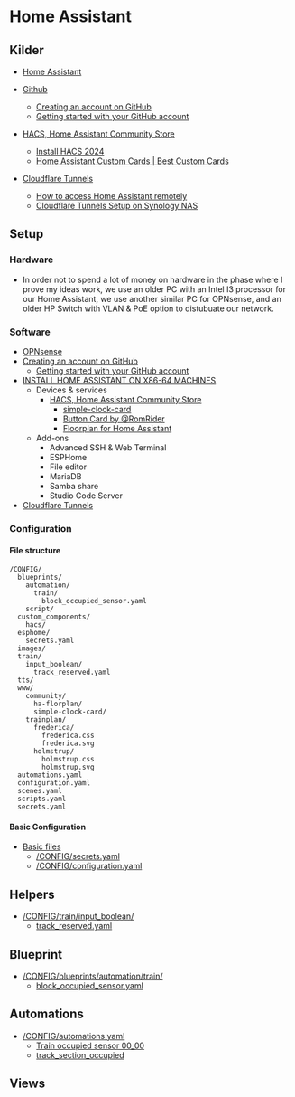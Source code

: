 # Home Assistant

## Kilder

* [Home Assistant](https://www.home-assistant.io/)
* [Github](https://github.com/)
  * [Creating an account on GitHub](https://docs.github.com/en/get-started/start-your-journey/creating-an-account-on-github)
  * [Getting started with your GitHub account](https://docs.github.com/en/get-started/onboarding/getting-started-with-your-github-account)

* [HACS, Home Assistant Community Store](https://github.com/hacs)
  * [Install HACS 2024](https://youtu.be/lhm4y3Gqol4 "Think Smart Home")
  * [Home Assistant Custom Cards | Best Custom Cards](https://youtu.be/96TTQJ7quMY?list=PLoo1sJ3CkxD0wyLcX4nG2_lm5GQNC1HvK "Anas Box")
* [Cloudflare Tunnels](https://www.cloudflare.com/)
  * [How to access Home Assistant remotely](https://youtu.be/DtIGEdwFtAk "Think Smart Home")
  * [Cloudflare Tunnels Setup on Synology NAS](https://youtu.be/QfffjK1e9ps "Think Smart Home")

## Setup

### Hardware

* In order not to spend a lot of money on hardware in the phase where I prove my ideas work, we use an older PC with an Intel I3 processor for our Home Assistant, we use another similar PC for OPNsense, and an older HP Switch with VLAN & PoE option to distubuate our network.

### Software

* [OPNsense](https://opnsense.org/download/)
* [Creating an account on GitHub](https://docs.github.com/en/get-started/start-your-journey/creating-an-account-on-github)
  * [Getting started with your GitHub account](https://docs.github.com/en/get-started/onboarding/getting-started-with-your-github-account)
* [INSTALL HOME ASSISTANT ON X86-64 MACHINES](https://www.home-assistant.io/installation/generic-x86-64)
  * Devices & services
    * [HACS, Home Assistant Community Store](https://github.com/hacs)
      * [simple-clock-card](https://github.com/arjhun/Homeassistant-Lovelace-Cards/tree/master/simple-clock-card)
      * [Button Card by @RomRider](https://github.com/custom-cards/button-card)
      * [Floorplan for Home Assistant](https://experiencelovelace.github.io/ha-floorplan/)
  * Add-ons
    * Advanced SSH & Web Terminal
    * ESPHome
    * File editor
    * MariaDB
    * Samba share
    * Studio Code Server
* [Cloudflare Tunnels](https://www.cloudflare.com/)

### Configuration

#### File structure

```data
/CONFIG/
  blueprints/
    automation/
      train/
        block_occupied_sensor.yaml
    script/
  custom_components/
    hacs/
  esphome/
    secrets.yaml
  images/
  train/
    input_boolean/
      track_reserved.yaml
  tts/
  www/
    community/
      ha-florplan/
      simple-clock-card/
    trainplan/
      frederica/
        frederica.css
        frederica.svg
      holmstrup/
        holmstrup.css
        holmstrup.svg
  automations.yaml
  configuration.yaml
  scenes.yaml
  scripts.yaml
  secrets.yaml
```

#### Basic Configuration

* [Basic files](./BasicConfiguration.md)
  * [/CONFIG/secrets.yaml](./BasicConfiguration.md#secretsyaml)
  * [/CONFIG/configuration.yaml](./BasicConfiguration.md#configurationyaml)

## Helpers

* [/CONFIG/train/input_boolean/](./Helpers.md#configtraininput_boolean)
  * [track_reserved.yaml](./Helpers.md#track_reservedyaml)

## Blueprint

* [/CONFIG/blueprints/automation/train/](./BluePrint.md#configblueprintsautomationtrain)
  * [block_occupied_sensor.yaml](./BluePrint.md#block_occupied_sensoryaml)

## Automations

* [/CONFIG/automations.yaml](./Automations.md#automations)
  * [Train occupied sensor 00_00](./Automations.md#train-occupied-sensor-00_00)
  * [track_section_occupied](./Automations.md#track_section_occupied)

## Views

